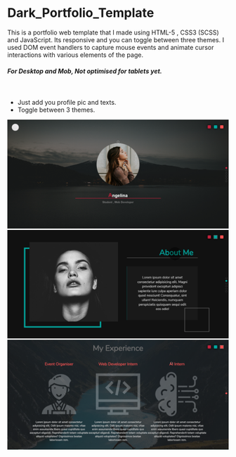 <h1>Dark_Portfolio_Template</h1>
This is a portfolio web template that I made using HTML-5 , CSS3 (SCSS) and JavaScript.
Its responsive and you can toggle between three themes. I used DOM event handlers to capture mouse events and animate cursor interactions with various elements of the page.
<h5>For Desktop and Mob, Not optimised for tablets yet.</h5>
<br>
<ul>
<li>Just add you profile pic and texts.</li>
<li>Toggle between 3 themes.</li>
</ul>
<img src="/1.PNG">
<img src="/2.PNG">
<img src="/3.PNG">
